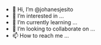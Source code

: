 - 👋 Hi, I’m @johanesjesito
- 👀 I’m interested in ...
- 🌱 I’m currently learning ...
- 💞️ I’m looking to collaborate on ...
- 📫 How to reach me ...

<!---
johanesjesito/johanesjesito is a ✨ special ✨ repository because its `README.md` (this file) appears on your GitHub profile.
You can click the Preview link to take a look at your changes.
--->
